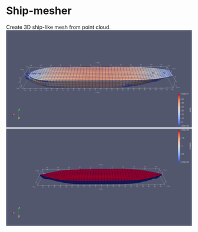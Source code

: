 # Ship-mesher
Create 3D ship-like mesh from point cloud.
![image](http://github.com/WHW-HAHA/Ship-mesher/raw/master/Pics/ShipMesh1.png)
![image](http://github.com/WHW-HAHA/Ship-mesher/raw/master/Pics/ShipMesh2.png)
